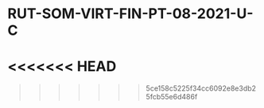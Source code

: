# RUT-SOM-VIRT-FIN-PT-08-2021-U-C
<<<<<<< HEAD
=======

>>>>>>> 5ce158c5225f34cc6092e8e3db25fcb55e6d486f

